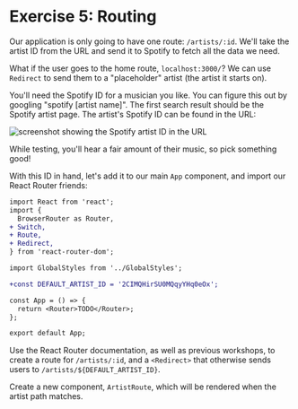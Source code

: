 # Exercise 5: Routing

Our application is only going to have one route: `/artists/:id`. We'll take the artist ID from the URL and send it to Spotify to fetch all the data we need.

What if the user goes to the home route, `localhost:3000/`? We can use `Redirect` to send them to a "placeholder" artist (the artist it starts on).

You'll need the Spotify ID for a musician you like. You can figure this out by googling "spotify [artist name]". The first search result should be the Spotify artist page. The artist's Spotify ID can be found in the URL:

![screenshot showing the Spotify artist ID in the URL](../__lecture/assets/spotify-id.png)

While testing, you'll hear a fair amount of their music, so pick something good!

With this ID in hand, let's add it to our main `App` component, and import our React Router friends:

```diff
import React from 'react';
import {
  BrowserRouter as Router,
+ Switch,
+ Route,
+ Redirect,
} from 'react-router-dom';

import GlobalStyles from '../GlobalStyles';

+const DEFAULT_ARTIST_ID = '2CIMQHirSU0MQqyYHq0eOx';

const App = () => {
  return <Router>TODO</Router>;
};

export default App;
```

Use the React Router documentation, as well as previous workshops, to create a route for `/artists/:id`, and a `<Redirect>` that otherwise sends users to `/artists/${DEFAULT_ARTIST_ID}`.

Create a new component, `ArtistRoute`, which will be rendered when the artist path matches.
